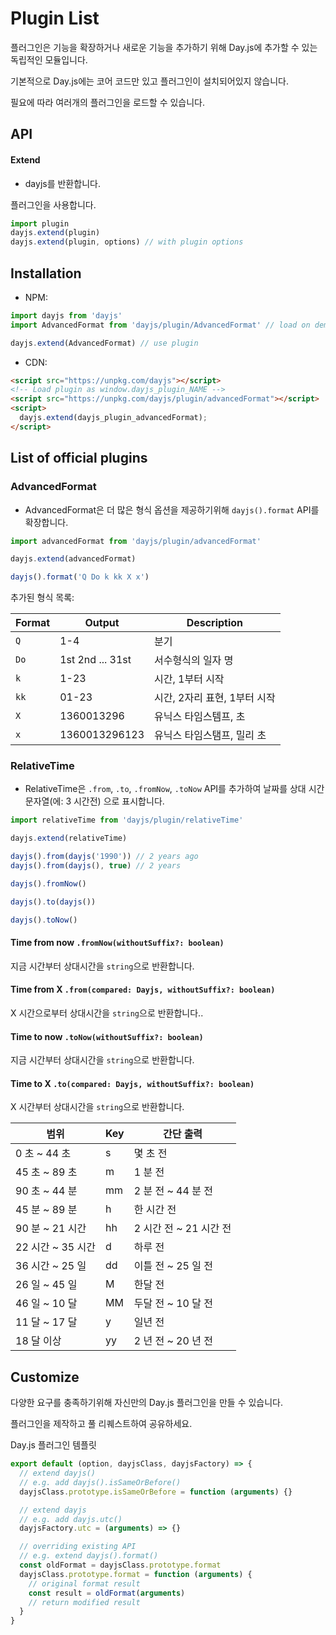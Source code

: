 # Plugin List

플러그인은 기능을 확장하거나 새로운 기능을 추가하기 위해 Day.js에 추가할 수 있는 독립적인 모듈입니다.

기본적으로 Day.js에는 코어 코드만 있고 플러그인이 설치되어있지 않습니다.

필요에 따라 여러개의 플러그인을 로드할 수 있습니다.

## API

#### Extend

* dayjs를 반환합니다.

플러그인을 사용합니다.

```js
import plugin
dayjs.extend(plugin)
dayjs.extend(plugin, options) // with plugin options
```

## Installation

* NPM:

```javascript
import dayjs from 'dayjs'
import AdvancedFormat from 'dayjs/plugin/AdvancedFormat' // load on demand

dayjs.extend(AdvancedFormat) // use plugin
```

* CDN:
```html
<script src="https://unpkg.com/dayjs"></script>
<!-- Load plugin as window.dayjs_plugin_NAME -->
<script src="https://unpkg.com/dayjs/plugin/advancedFormat"></script>
<script>
  dayjs.extend(dayjs_plugin_advancedFormat);
</script>
```

## List of official plugins

### AdvancedFormat
 - AdvancedFormat은 더 많은 형식 옵션을 제공하기위해 `dayjs().format` API를 확장합니다.

```javascript
import advancedFormat from 'dayjs/plugin/advancedFormat'

dayjs.extend(advancedFormat)

dayjs().format('Q Do k kk X x')
```

추가된 형식 목록:

| Format | Output           | Description                           |
| ------ | ---------------- | ------------------------------------- |
| `Q`    | 1-4              | 분기                                  |
| `Do`   | 1st 2nd ... 31st | 서수형식의 일자 명                     |
| `k`    | 1-23             | 시간, 1부터 시작                      |
| `kk`   | 01-23            | 시간, 2자리 표현, 1부터 시작           |
| `X`    | 1360013296       | 유닉스 타임스템프, 초                  |
| `x`    | 1360013296123    | 유닉스 타임스탬프, 밀리 초             |

### RelativeTime
 - RelativeTime은 `.from`, `.to`, `.fromNow`, `.toNow` API를 추가하여 날짜를 상대 시간 문자열(에: 3 시간전) 으로 표시합니다.

```javascript
import relativeTime from 'dayjs/plugin/relativeTime'

dayjs.extend(relativeTime)

dayjs().from(dayjs('1990')) // 2 years ago
dayjs().from(dayjs(), true) // 2 years

dayjs().fromNow()

dayjs().to(dayjs())

dayjs().toNow()
```

#### Time from now `.fromNow(withoutSuffix?: boolean)`

지금 시간부터 상대시간을 `string`으로 반환합니다.

#### Time from X  `.from(compared: Dayjs, withoutSuffix?: boolean)`

X 시간으로부터 상대시간을 `string`으로 반환합니다..

#### Time to now `.toNow(withoutSuffix?: boolean)`

지금 시간부터 상대시간을 `string`으로 반환합니다.

#### Time to X  `.to(compared: Dayjs, withoutSuffix?: boolean)`

X 시간부터 상대시간을 `string`으로 반환합니다.

| 범위              | Key  | 간단 출력              |
| ----------------- | ---- | --------------------- |
| 0 초 ~ 44 초      | s    | 몇 초 전               |
| 45 초 ~ 89 초     | m    | 1 분 전                |
| 90 초 ~ 44 분     | mm   | 2 분 전 ~ 44 분 전     |
| 45 분 ~ 89 분     | h    | 한 시간 전             |
| 90 분 ~ 21 시간   | hh   | 2 시간 전 ~ 21 시간 전  |
| 22 시간 ~ 35 시간 | d    | 하루 전                |
| 36 시간 ~ 25 일   | dd   | 이틀 전 ~ 25 일 전     |
| 26 일 ~ 45 일     | M    | 한달 전                |
| 46 일 ~ 10 달     | MM   | 두달 전 ~ 10 달 전     |
| 11 달 ~ 17 달     | y    | 일년 전                |
| 18 달 이상        | yy   | 2 년 전 ~ 20 년 전     |


## Customize

다양한 요구를 충족하기위해 자신만의 Day.js 플러그인을 만들 수 있습니다.

플러그인을 제작하고 풀 리퀘스트하여 공유하세요.

Day.js 플러그인 템플릿
```javascript
export default (option, dayjsClass, dayjsFactory) => {
  // extend dayjs()
  // e.g. add dayjs().isSameOrBefore()
  dayjsClass.prototype.isSameOrBefore = function (arguments) {}

  // extend dayjs
  // e.g. add dayjs.utc()
  dayjsFactory.utc = (arguments) => {}

  // overriding existing API
  // e.g. extend dayjs().format()
  const oldFormat = dayjsClass.prototype.format
  dayjsClass.prototype.format = function (arguments) {
    // original format result
    const result = oldFormat(arguments)
    // return modified result
  }
}
```
